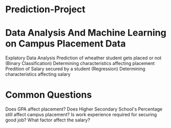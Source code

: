 # Prediction-Project

# Data Analysis And Machine Learning on Campus Placement Data
Explatory Data Analysis
Prediction of wheather student gets placed or not (Binary Classification)
Determining characteristics affecting placement
Predition of Salary secured by a student (Regression)
Determining characteristics affecting salary

# Common Questions
Does GPA affect placement?
Does Higher Secondary School's Percentage still affect campus placement?
Is work experience required for securing good job?
What factor affect the salary?
